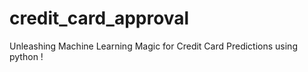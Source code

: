# credit_card_approval
Unleashing Machine Learning Magic for Credit Card Predictions using python !
